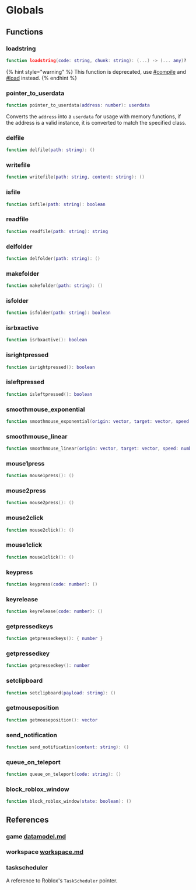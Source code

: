 # Globals

## Functions

### loadstring

```lua
function loadstring(code: string, chunk: string): (...) -> (... any)?
```

{% hint style="warning" %}
This function is deprecated, use [#compile](namespaces/luau.md#compile "mention") and [#load](namespaces/luau.md#load "mention") instead.
{% endhint %}

### pointer\_to\_userdata

```lua
function pointer_to_userdata(address: number): userdata
```

Converts the `address` into a `userdata` for usage with memory functions, if the address is a valid instance, it is converted to match the specified class.

### delfile

```lua
function delfile(path: string): ()
```

### writefile

```lua
function writefile(path: string, content: string): ()
```

### isfile

```lua
function isfile(path: string): boolean
```

### readfile

```lua
function readfile(path: string): string
```

### delfolder

```lua
function delfolder(path: string): ()
```

### makefolder

```lua
function makefolder(path: string): ()
```

### isfolder

```lua
function isfolder(path: string): boolean
```

### isrbxactive

```lua
function isrbxactive(): boolean
```

### isrightpressed

```lua
function isrightpressed(): boolean
```

### isleftpressed

```lua
function isleftpressed(): boolean
```

### smoothmouse\_exponential

```lua
function smoothmouse_exponential(origin: vector, target: vector, speed: number): ()
```

### smoothmouse\_linear

```lua
function smoothmouse_linear(origin: vector, target: vector, speed: number): ()
```

### mouse1press

```lua
function mouse1press(): ()
```

### mouse2press

```lua
function mouse2press(): ()
```

### mouse2click

```lua
function mouse2click(): ()
```

### mouse1click

```lua
function mouse1click(): ()
```

### keypress

```lua
function keypress(code: number): ()
```

### keyrelease

```lua
function keyrelease(code: number): ()
```

### getpressedkeys

```lua
function getpressedkeys(): { number }
```

### getpressedkey

```lua
function getpressedkey(): number
```

### setclipboard

```lua
function setclipboard(payload: string): ()
```

### getmouseposition

```lua
function getmouseposition(): vector
```

### send\_notification

```lua
function send_notification(content: string): ()
```

### queue\_on\_teleport

```lua
function queue_on_teleport(code: string): ()
```

### block\_roblox\_window

```lua
function block_roblox_window(state: boolean): ()
```

## References

### game [datamodel.md](engine/datamodel.md "mention")

### workspace [workspace.md](engine/workspace.md "mention")

### taskscheduler

A reference to Roblox's `TaskScheduler`  pointer.
